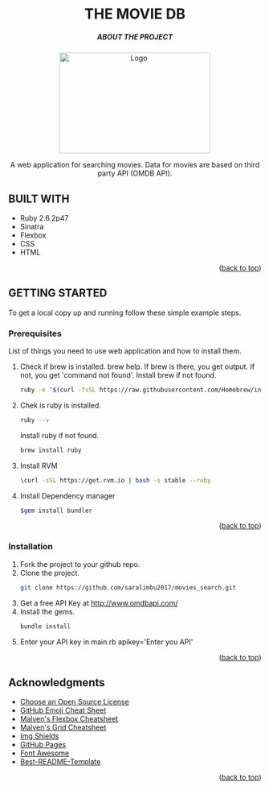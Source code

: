 <div id="top"></div>
<!--
*** Thanks for checking out README.md. If you have a suggestion
*** that would make this better, please fork the repo and create a pull request
*** or simply open an issue with the tag "enhancement".
*** Don't forget to give the project a star!
*** Thanks again! Now go create something AMAZING! :D
-->


<!-- PROJECT SHIELDS -->
<!--
*** I'm using markdown "reference style" links for readability.
*** Reference links are enclosed in brackets [ ] instead of parentheses ( ).
*** https://www.markdownguide.org/basic-syntax/#reference-style-links
-->

<div align="center">
    <h1> THE MOVIE DB</h1>
    <h5>ABOUT THE PROJECT</h2>
    <a href="https://github.com/saralimbu2017/movies_search">
        <img src="https://user-images.githubusercontent.com/28947316/135781908-31492d97-ae04-4126-9a4d-1e41418223d0.jpg" alt="Logo" width="300px" height="200px" >
    </a>
    <p>
        A web application for searching movies.  Data for movies are based on third party API (OMDB API).  
    </p>
</div>

<!--Technologies Used-->
## BUILT WITH
- Ruby 2.6.2p47
- Sinatra
- Flexbox
- CSS
- HTML
<p align="right">(<a href="#top">back to top</a>)</p>

<!--Getting Started-->
## GETTING STARTED
To get a local copy up and running follow these simple example steps.

### Prerequisites
List of things you need to use web application and how to install them.
1.  Check if brew is installed.
    brew help. If brew is there, you get output. If not, you get 'command not found'.
    Install brew if not found.
     ```sh
    ruby -e "$(curl -fsSL https://raw.githubusercontent.com/Homebrew/install/master/install)"
    ```
2.  Chek is ruby is installed.
    ```sh
    ruby --v
    ```
    Install ruby if not found.
    ```sh
    brew install ruby
    ```
3.  Install RVM
    ```sh
    \curl -sSL https://get.rvm.io | bash -s stable --ruby
    ```
4.  Install Dependency manager
     ```sh
    $gem install bundler
    ```
<p align="right">(<a href="#top">back to top</a>)</p>

### Installation
1.  Fork the project to your github repo.
2.  Clone the project.
     ```sh
    git clone https://github.com/saralimbu2017/movies_search.git
    ```
3.  Get a free API Key at http://www.omdbapi.com/
4.  Install the gems.
     ```sh
    bundle install
    ```
5.  Enter your API key in main.rb
    apikey='Enter you API'
    <p align="right">(<a href="#top">back to top</a>)</p>
    
    
<!-- ACKNOWLEDGMENTS -->
## Acknowledgments

* [Choose an Open Source License](https://choosealicense.com)
* [GitHub Emoji Cheat Sheet](https://www.webpagefx.com/tools/emoji-cheat-sheet)
* [Malven's Flexbox Cheatsheet](https://flexbox.malven.co/)
* [Malven's Grid Cheatsheet](https://grid.malven.co/)
* [Img Shields](https://shields.io)
* [GitHub Pages](https://pages.github.com)
* [Font Awesome](https://fontawesome.com)
* [Best-README-Template](https://github.com/othneildrew/Best-README-Template)

<p align="right">(<a href="#top">back to top</a>)</p>

